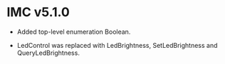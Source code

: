 IMC v5.1.0
==========

* Added top-level enumeration Boolean.

* LedControl was replaced with LedBrightness, SetLedBrightness and
  QueryLedBrightness.
